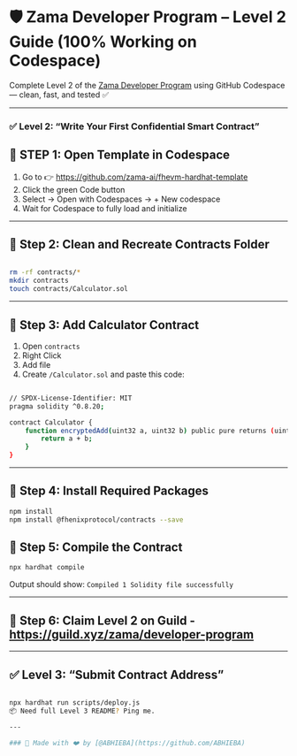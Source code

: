 # 🛡️ Zama Developer Program – Level 2 Guide (100% Working on Codespace)

Complete Level 2 of the [Zama Developer Program](https://guild.xyz/zama/developer-program) using GitHub Codespace — clean, fast, and tested ✅

---

### ✅ Level 2: “Write Your First Confidential Smart Contract”

## 🔹 STEP 1: Open Template in Codespace
1. Go to 👉 https://github.com/zama-ai/fhevm-hardhat-template
2. Click the green Code button
3. Select → Open with Codespaces → + New codespace
4. Wait for Codespace to fully load and initialize

---

## 🔹 Step 2: Clean and Recreate Contracts Folder
```bash

rm -rf contracts/*
mkdir contracts
touch contracts/Calculator.sol
```
---

## 🔹 Step 3: Add Calculator Contract

1. Open ```contracts``` 
2. Right Click 
3. Add file
4. Create ```/Calculator.sol``` and paste this code:
```bash

// SPDX-License-Identifier: MIT
pragma solidity ^0.8.20;

contract Calculator {
    function encryptedAdd(uint32 a, uint32 b) public pure returns (uint32) {
        return a + b;
    }
}
```

---

## 🔹 Step 4: Install Required Packages
```bash
npm install
npm install @fhenixprotocol/contracts --save
```

## 🔹 Step 5: Compile the Contract
```bash
npx hardhat compile
```

Output should show:  ```Compiled 1 Solidity file successfully```

---

## 🔹 Step 6: Claim Level 2 on Guild - https://guild.xyz/zama/developer-program  

---

## ✅ Level 3: “Submit Contract Address”

```bash

npx hardhat run scripts/deploy.js
📦 Need full Level 3 README? Ping me.

---

### 👑 Made with ❤️ by [@ABHIEBA](https://github.com/ABHIEBA)
